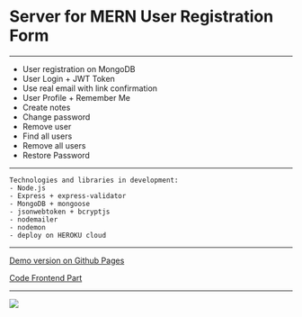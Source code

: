 # Server for MERN User Registration Form

***

* User registration on MongoDB
* User Login + JWT Token
* Use real email with link confirmation
* User Profile + Remember Me
* Create notes
* Change password
* Remove user
* Find all users
* Remove all users
* Restore Password

***

```
Technologies and libraries in development:
- Node.js
- Express + express-validator
- MongoDB + mongoose
- jsonwebtoken + bcryptjs
- nodemailer
- nodemon
- deploy on HEROKU cloud
```

***

[Demo version on Github Pages](https://nedug.github.io/Registration-Form-Client/)

[Code Frontend Part](https://github.com/nedug/Mern-cloud-disk-Client)

***

![](https://github.com/nedug/cv-alexander-r/blob/main/src/common/img/Form.jpg?raw=true)